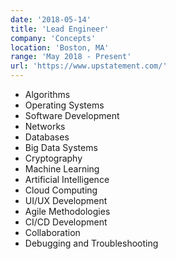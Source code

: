 ```yaml
---
date: '2018-05-14'
title: 'Lead Engineer'
company: 'Concepts'
location: 'Boston, MA'
range: 'May 2018 - Present'
url: 'https://www.upstatement.com/'
---
```


- Algorithms
- Operating Systems
- Software Development
- Networks
- Databases
- Big Data Systems
- Cryptography
- Machine Learning
- Artificial Intelligence
- Cloud Computing
- UI/UX Development
- Agile Methodologies
- CI/CD Development
- Collaboration
- Debugging and Troubleshooting
